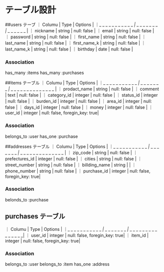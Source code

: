 # テーブル設計

##users テーブ
｜ Columu                | Type            | Options       |
｜_ _ _ _ _ _ _ _ _ _ _ _|_ _ _ _ _ _ _ _ _|_ _ _ _ _ _ _  | 
｜ nickname              | string          | null: false   |
｜ email                 | string          | null: false   |
｜ password              | string          | null: false   |
｜ first_name            | string          | null: false   |
｜ last_name             | string          | null: false   |
｜ first_name_k          | string          | null: false   |
｜ last_name_k           | string          | null: false   |
｜ birthday              | date            | null: false   |

### Association

has_many :items
has_many :purchases

##items テーブル
｜ Columu                | Type            | Options                       |
｜_ _ _ _ _ _ _ _ _ _ _ _|_ _ _ _ _ _ _ _ _|_ _ _ _ _ _ _ _ _ _ _ _ _ _ _  | 
｜ prodact_name          | string          | null: false                   |
｜ comment               | text            | null: false                   |
｜ category_id           | integer         | null: false                   |
｜ status_id             | integer         | null: false                   |
｜ burden_id             | integer         | null: false                   |
｜ area_id               | integer         | null: false                   |
｜ days_id               | integer         | null: false                   |
｜ money                 | integer         | null: false                   |
｜ user_id               | integer         | null: false, foregin_key: true|

### Association

belongs_to :user
has_one :purchase

##addresses テーブル
｜ Columu                | Type            | Options                       |
｜_ _ _ _ _ _ _ _ _ _ _ _|_ _ _ _ _ _ _ _ _|_ _ _ _ _ _ _ _ _ _ _ _ _ _ _  |
｜ zip_code              | string          | null: false                   |
｜ prefectures_id        | integer         | null: false                   |
｜ cities                | string          | null: false                   |
｜ street_number         | string          | null: false                   |
｜ billding_name         | string          |                               |
｜ phone_number          | string          | null: false                   |
｜ purchase_id           | integer         | null: false, foregin_key: true|

### Association

belonds_to :purchase

## purchases テーブル
｜ Columu                | Type            | Options                       |
｜_ _ _ _ _ _ _ _ _ _ _ _|_ _ _ _ _ _ _ _ _|_ _ _ _ _ _ _ _ _ _ _ _ _ _ _ _| 
｜ user_id               | integer         | null: false, foregin_key: true|
｜ item_id               | integer         | null: false, foregin_key: true|

### Association
belongs_to :user
belongs_to :item
has_one :address